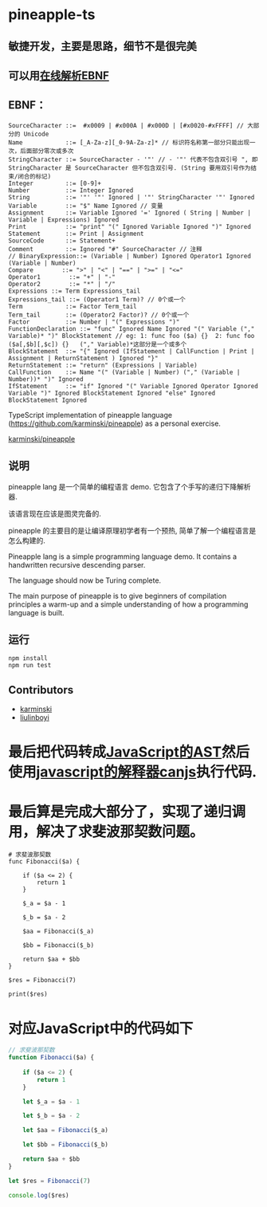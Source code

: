 # pineapple-ts

## 敏捷开发，主要是思路，细节不是很完美

## 可以用[在线解析EBNF](https://bottlecaps.de/rr/ui)
## EBNF：
```
SourceCharacter ::=  #x0009 | #x000A | #x000D | [#x0020-#xFFFF] // 大部分的 Unicode 
Name            ::= [_A-Za-z][_0-9A-Za-z]* // 标识符名称第一部分只能出现一次，后面部分零次或多次 
StringCharacter ::= SourceCharacter - '"' // - '"' 代表不包含双引号 ", 即 StringCharacter 是 SourceCharacter 但不包含双引号. (String 要用双引号作为结束/闭合的标记) 
Integer         ::= [0-9]+
Number          ::= Integer Ignored
String          ::= '"' '"' Ignored | '"' StringCharacter '"' Ignored
Variable        ::= "$" Name Ignored // 变量 
Assignment      ::= Variable Ignored '=' Ignored ( String | Number |  Variable | Expressions) Ignored
Print           ::= "print" "(" Ignored Variable Ignored ")" Ignored
Statement       ::= Print | Assignment
SourceCode      ::= Statement+ 
Comment         ::= Ignored "#" SourceCharacter // 注释 
// BinaryExpression::= (Variable | Number) Ignored Operator1 Ignored (Variable | Number)
Compare        ::= ">" | "<" | "==" | ">=" | "<="
Operator1        ::= "+" | "-"
Operator2        ::= "*" | "/"
Expressions ::= Term Expressions_tail
Expressions_tail ::= (Operator1 Term)? // 0个或一个
Term            ::= Factor Term_tail
Term_tail       ::= (Operator2 Factor)? // 0个或一个
Factor          ::= Number | "(" Expressions ")"
FunctionDeclaration ::= "func" Ignored Name Ignored "(" Variable ("," Variable)* ")" BlockStatement // eg: 1: func foo ($a) {}  2: func foo ($a[,$b][,$c]) {}   ("," Variable)*这部分是一个或多个
BlockStatement  ::= "{" Ignored (IfStatement | CallFunction | Print | Assignment | ReturnStatement ) Ignored "}"
ReturnStatement ::= "return" (Expressions | Variable)
CallFunction    ::= Name "(" (Variable | Number) ("," (Variable | Number))* ")" Ignored
IfStatement     ::= "if" Ignored "(" Variable Ignored Operator Ignored Variable ")" Ignored BlockStatement Ignored "else" Ignored BlockStatement Ignored

```

TypeScript implementation of pineapple language (https://github.com/karminski/pineapple) as a personal exercise.

[karminski/pineapple](https://github.com/karminski/pineapple)

## 说明
pineapple lang 是一个简单的编程语言 demo. 它包含了个手写的递归下降解析器. 

该语言现在应该是图灵完备的. 

pineapple 的主要目的是让编译原理初学者有一个预热, 简单了解一个编程语言是怎么构建的.


Pineapple lang is a simple programming language demo. It contains a handwritten recursive descending parser.

The language should now be Turing complete.

The main purpose of pineapple is to give beginners of compilation principles a warm-up and a simple understanding of how a programming language is built.

## 运行
```
npm install
npm run test
```

## Contributors
- [karminski](https://github.com/karminski)
- [liulinboyi](https://github.com/liulinboyi)


# 最后把代码转成[JavaScript的AST](https://astexplorer.net/)然后使用[javascript的解释器canjs](https://github.com/jrainlau/canjs)执行代码.

# 最后算是完成大部分了，实现了递归调用，解决了求斐波那契数问题。

```
# 求斐波那契数
func Fibonacci($a) {
	
	if ($a <= 2) {
		return 1
	}

	$_a = $a - 1

	$_b = $a - 2

	$aa = Fibonacci($_a)

	$bb = Fibonacci($_b)

	return $aa + $bb
}

$res = Fibonacci(7)

print($res)
```
# 对应JavaScript中的代码如下
```javascript
// 求斐波那契数
function Fibonacci($a) {
	
	if ($a <= 2) {
		return 1
	}

	let $_a = $a - 1

	let $_b = $a - 2

	let $aa = Fibonacci($_a)

	let $bb = Fibonacci($_b)

	return $aa + $bb
}

let $res = Fibonacci(7)

console.log($res)
```